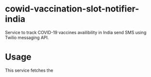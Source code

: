 # cowid-vaccination-slot-notifier-india
Service to track COVID-19 vaccines availibility in India send SMS using Twilio messaging API.

# Usage

This service fetches the 